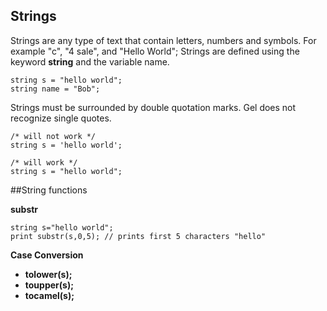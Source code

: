 Strings
---
Strings are any type of text that contain letters, numbers and symbols. For example "c", "4 sale", and "Hello World"; Strings are defined using the keyword **string** and the variable name.

```
string s = "hello world";
string name = "Bob";
```

Strings must be surrounded by double quotation marks. Gel does not recognize single quotes. 

```
/* will not work */
string s = 'hello world';

/* will work */
string s = "hello world";
```

##String functions

**substr**

```
string s="hello world";
print substr(s,0,5); // prints first 5 characters "hello"
```

**Case Conversion**

* **tolower(s);** 
* **toupper(s);**
* **tocamel(s);**

